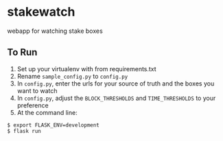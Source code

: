 # stakewatch
webapp for watching stake boxes

## To Run
1) Set up your virtualenv with from requirements.txt
2) Rename `sample_config.py` to `config.py`
3) In `config.py`, enter the urls for your source of truth and the boxes you want to watch
4) In `config.py`, adjust the `BLOCK_THRESHOLDS` and `TIME_THRESHOLDS` to your preference
5) At the command line:
```
$ export FLASK_ENV=development
$ flask run
```